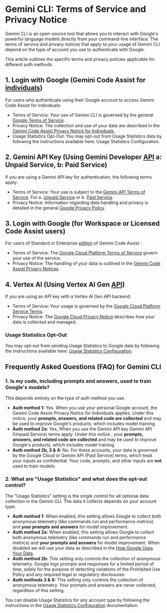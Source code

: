 # Gemini CLI: Terms of Service and Privacy Notice

Gemini CLI is an open-source tool that allows you to interact with Google's powerful language models directly from your command-line interface. The terms of service and privacy notices that apply to your usage of Gemini CLI depend on the type of account you use to authenticate with Google.

This article outlines the specific terms and privacy policies applicable for different auth methods.

## 1. Login with Google (Gemini Code Assist for [individuals](https://developers.google.com/gemini-code-assist/docs/overview#supported-features-gca))

For users who authenticate using their Google account to access Gemini Code Assist for individuals:

- Terms of Service: Your use of Gemini CLI is governed by the general [Google Terms of Service](https://policies.google.com/terms?hl=en-US).
- Privacy Notice: The collection and use of your data are described in the [Gemini Code Assist Privacy Notice for Individuals](https://developers.google.com/gemini-code-assist/resources/privacy-notice-gemini-code-assist-individuals).
- Usage Statistics Opt-Out: You may opt-out from Usage Statistics data by following the instructions available here: Usage Statistics Configuration.

## 2. Gemini API Key (Using Gemini Developer [API](https://ai.google.dev/gemini-api/docs) a: Unpaid Service, b: Paid Service)

If you are using a Gemini API key for authentication, the following terms apply:

- Terms of Service: Your use is subject to the [Gemini API Terms of Service](https://ai.google.dev/gemini-api/terms). For a. [Unpaid Service](https://ai.google.dev/gemini-api/terms#unpaid-services) or b. [Paid Service](https://ai.google.dev/gemini-api/terms#paid-services)
- Privacy Notice: Information regarding data handling and privacy is detailed in the general [Google Privacy Policy](https://policies.google.com/privacy).

## 3. Login with Google (for Workspace or Licensed Code Assist users)

For users of Standard or Enterprise [edition](https://cloud.google.com/gemini/docs/codeassist/overview#editions-overview) of Gemini Code Assist :

- Terms of Service: The [Google Cloud Platform Terms of Service](https://cloud.google.com/terms) govern your use of the service.
- Privacy Notice: The handling of your data is outlined in the [Gemini Code Assist Privacy Notices](https://developers.google.com/gemini-code-assist/resources/privacy-notices).

## 4. Vertex AI (Using Vertex AI Gen [API](https://cloud.google.com/vertex-ai/generative-ai/docs/reference/rest))

If you are using an API key with a Vertex AI Gen API backend:

- Terms of Service: Your usage is governed by the [Google Cloud Platform Service Terms](https://cloud.google.com/terms/service-terms/).
- Privacy Notice: The [Google Cloud Privacy Notice](https://cloud.google.com/terms/cloud-privacy-notice) describes how your data is collected and managed.

### Usage Statistics Opt-Out

You may opt-out from sending Usage Statistics to Google data by following the instructions available here: [Usage Statistics Configuration](./cli/configuration.md#usage-statistics).

## Frequently Asked Questions (FAQ) for Gemini CLI

### 1. Is my code, including prompts and answers, used to train Google's models?

This depends entirely on the type of auth method you use.

- **Auth method 1:** Yes. When you use your personal Google account, the Gemini Code Assist Privacy Notice for Individuals applies. Under this notice, your **prompts, answers, and related code are collected** and may be used to improve Google's products, which includes model training.
- **Auth method 2a:** Yes, When you use the Gemini API key Gemini API (Unpaid Service) terms apply. Under this notice , your **prompts, answers, and related code are collected** and may be used to improve Google's products, which includes model training.
- **Auth method 2b, 3 & 4:** No. For these accounts, your data is governed by the Google Cloud or Gemini API (Paid Service) terms, which treat your inputs as confidential. Your code, prompts, and other inputs are **not** used to train models.

### 2. What are "Usage Statistics" and what does the opt-out control?

The "Usage Statistics" setting is the single control for all optional data collection in the Gemini CLI. The data it collects depends on your account type:

- **Auth method 1:** When enabled, this setting allows Google to collect both anonymous telemetry (like commands run and performance metrics) and **your prompts and answers** for model improvement.
- **Auth method 2a:** When enabled, this setting allows Google to collect both anonymous telemetry (like commands run and performance metrics) and **your prompts and answers** for model improvement. When disabled we will use your data as described in the [How Google Uses Your Data](https://ai.google.dev/gemini-api/terms#data-use-unpaid).
- **Auth method 2b:** This setting only controls the collection of anonymous telemetry. Google logs prompts and responses for a limited period of time, solely for the purpose of detecting violations of the Prohibited Use Policy and any required legal or regulatory disclosures
- **Auth methods 3 & 4:** This setting only controls the collection of anonymous telemetry. Your prompts and answers are never collected, regardless of this setting.

You can disable Usage Statistics for any account type by following the instructions in the [Usage Statistics Configuration](./cli/configuration.md#usage-statistics) documentation.
